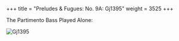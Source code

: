 +++
title = "Preludes & Fugues: No. 9A: Gj1395"
weight = 3525
+++

The Partimento Bass Played Alone:

![Gj1395](/img/21FenBk5.jpg)
